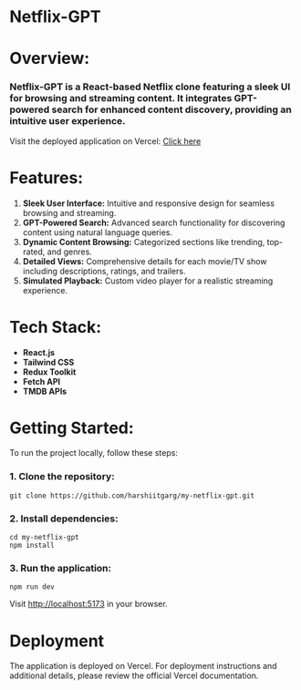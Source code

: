 # Netflix-GPT

# Overview:
### Netflix-GPT is a React-based Netflix clone featuring a sleek UI for browsing and streaming content. It integrates GPT-powered search for enhanced content discovery, providing an intuitive user experience.

Visit the deployed application on Vercel: <a href="https://my-netflix-gpt.vercel.app/">Click here</a>

# Features:
1. **Sleek User Interface:** Intuitive and responsive design for seamless browsing and streaming.
2. **GPT-Powered Search:** Advanced search functionality for discovering content using natural language queries.
3. **Dynamic Content Browsing:** Categorized sections like trending, top-rated, and genres.
4. **Detailed Views:** Comprehensive details for each movie/TV show including descriptions, ratings, and trailers.
5. **Simulated Playback:** Custom video player for a realistic streaming experience.

# Tech Stack: 
- **React.js**
- **Tailwind CSS**
- **Redux Toolkit**
- **Fetch API**
- **TMDB APIs**

# Getting Started:
To run the project locally, follow these steps:
### 1. Clone the repository:
```
git clone https://github.com/harshiitgarg/my-netflix-gpt.git
```
### 2. Install dependencies:
```
cd my-netflix-gpt
npm install
```
### 3. Run the application:
```
npm run dev
```
Visit <a href="http://localhost:5173">http://localhost:5173</a> in your browser.
# Deployment
The application is deployed on Vercel. For deployment instructions and additional details, please review the official Vercel documentation.

